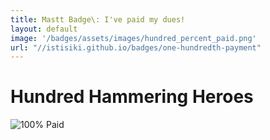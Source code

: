 ```yaml
---
title: Mastt Badge\: I've paid my dues!
layout: default
image: '/badges/assets/images/hundred_percent_paid.png'
url: "//istisiki.github.io/badges/one-hundredth-payment"
---
```

# Hundred Hammering Heroes

![100% Paid](/badges/assets/images/hundred_percent_paid.png "100% Paid")
